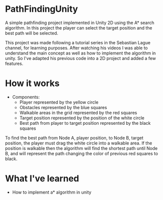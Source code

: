 # PathFindingUnity

A simple pathfinding project implemented in Unity 2D using the A* search algorithm. In this project the player can select the target position and the best path will be selected.

This project was made following a tutorial series in the Sebastian Lague channel, for learning purposes. After watching his videos I was able to understand the main concept as well as how to implement the algorithm in unity. So I've adapted his previous code into a 2D project and added a few features.


# How it works
  - Components:
    - Player represented by the yellow circle
    - Obstacles represented by the blue squares
    - Walkable areas in the grid represented by the red squares
    - Target position represented by the position of the white circle
    - Best path from player to target position represented by the black squares
    
To find the best path from Node A, player position, to Node B, target position, the player must drag the white circle into a walkable area. If the position is walkable then the algorithm will find the shortest path until Node B, and will represent the path changing the color of previous red squares to black.

# What I've learned
  - How to implement a* algorithm in unity
